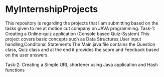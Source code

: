 # MyInternshipProjects
This repository is regarding the projects that i am submitting based on the tasks given to me at motion cut company on JAVA programming.
Task-1:
   Creating a Online-quiz application (Console based Quiz-System)
   This project covers basic concepts such as Data Structures,User input handling,Conditonal Statements
   The Main.java file contains the Question class, Quiz class and at the end it provides the score and Feedback based on the user answers.

Task-2:
    Creating a Simple URL shortener using Java application and Hash functions
